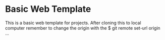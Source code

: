 # Basic Web Template

This is a basic web template for projects. After cloning this to local computer remember to change the origin with the $ git remote set-url origin ...
